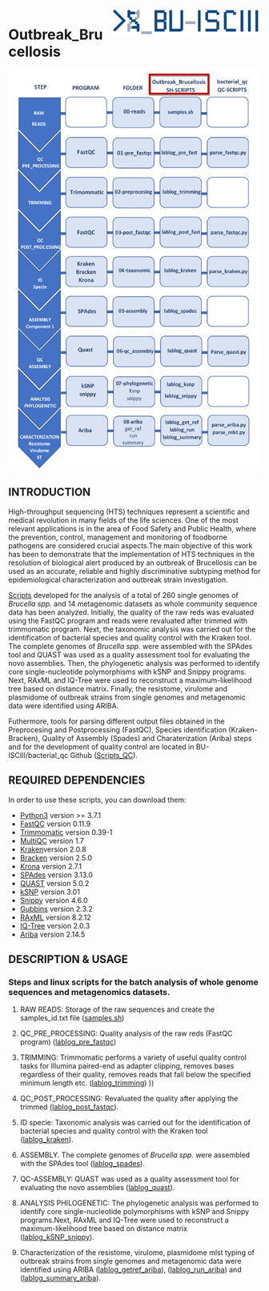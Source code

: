 <img src="images/BU_ISCIII_logo.png" alt="logo" width="300" align="right"/>

# **Outbreak_Brucellosis**

<p align="center">
  <img width="800" height="800" src="https://github.com/sgonzalezbodi/Outbreak_Brucellosis/blob/master/images/Schema_Brucellosis_Ourbreak.png">
</p>

## INTRODUCTION

High-throughput sequencing (HTS) techniques represent a scientific and medical revolution in many fields of the life sciences. One of the most relevant applications is in the area of Food Safety and Public Health, where the prevention, control, management and monitoring of foodborne pathogens are considered crucial aspects.The main objective of this work has been to demonstrate that the implementation of HTS techniques in the resolution of biological alert produced by an outbreak of Brucellosis can be used as an accurate, reliable and highly discriminative subtyping method for epidemiological characterization and outbreak strain investigation. 

[Scripts](https://github.com/BU-ISCIII/bacterial_qc) developed for the analysis of a total of 260 single genomes of *Brucella spp.* and 14 metagenomic datasets as whole community sequence data has been analyzed. Initially, the quality of the raw reds was evaluated using the FastQC program and reads were revaluated after trimmed with trimmomatic program. Next, the taxonomic analysis was carried out for the identification of bacterial species and quality control with the Kraken tool. The complete genomes of *Brucella spp.* were assembled with the SPAdes tool and QUAST was used as a quality assessment tool for evaluating the novo assemblies. Then, the phylogenetic analysis was performed to identify core single-nucleotide polymorphisms with kSNP and Snippy programs. Next, RAxML and IQ-Tree were used to reconstruct a maximum-likelihood tree based on distance matrix. Finally, the resistome, virulome and plasmidome of outbreak strains from single genomes and metagenomic data were identified using ARIBA.

Futhermore, tools for parsing different output files obtained in the Preprocesing and Postprocessing (FastQC), Species identification (Kraken-Bracken), Quality of Assembly (Spades) and Charaterization (Ariba) steps and for the development of quality control are located in BU-ISCIII/bacterial_qc Github ([Scripts_QC](https://github.com/BU-ISCIII/bacterial_qc/tree/develop)). 

## REQUIRED DEPENDENCIES

In order to use these scripts, you can download them: 

* [Python3](https://www.python.org) version >= 3.7.1
* [FastQC](https://www.bioinformatics.babraham.ac.uk/projects/download.html) version 0.11.9
* [Trimmomatic](http://www.usadellab.org/cms/index.php?page=trimmomatic) version 0.39-1
* [MultiQC](https://github.com/ewels/MultiQC) version 1.7
* [Kraken](https://ccb.jhu.edu/software/kraken2/)version 2.0.8
* [Bracken](https://ccb.jhu.edu/software/bracken/) version 2.5.0
* [Krona](https://github.com/marbl/Krona/wiki) version 2.7.1  
* [SPAdes](https://cab.spbu.ru/software/spades/) version 3.13.0 
* [QUAST](http://bioinf.spbau.ru/quast) version 5.0.2  
* [kSNP](http://gensoft.pasteur.fr/docs/kSNP3/01/kSNP3.01%20User%20Guide%20.pdf) version 3.01 
* [Snippy](https://github.com/tseemann/snippy) version 4.6.0
* [Gubbins](https://github.com/sanger-pathogens/gubbins) version 2.3.2  
* [RAxML](https://cme.h-its.org/exelixis/resource/download/NewManual.pdf) version 8.2.12
* [IQ-Tree](http://www.iqtree.org/) version 2.0.3
* [Ariba](https://github.com/sanger-pathogens/ariba) version 2.14.5  


## DESCRIPTION & USAGE

### Steps and  linux scripts for the batch analysis of whole genome sequences and metagenomics datasets.

1. RAW READS: Storage of the raw sequences and create the samples_id.txt file ([samples.sh](https://github.com/sgonzalezbodi/Outbreak_Brucellosis/blob/master/samples.sh))

2. QC_PRE_PROCESSING: Quality analysis of the raw reds (FastQC program) ([lablog_pre_fastqc](https://github.com/sgonzalezbodi/Outbreak_Brucellosis/blob/master/lablog_pre_fastqc))

3. TRIMMING: Trimmomatic performs a variety of useful quality control tasks for Illumina paired-end as adapter clipping, removes bases regardless of their quality, removes reads that fall below the specified minimum length etc. ([lablog_trimming](https://github.com/sgonzalezbodi/Outbreak_Brucellosis/blob/master/lablog_trimming))
))
4. QC_POST_PROCESSING:  Revaluated the quality after applying the trimmed ([lablog_post_fastqc](https://github.com/sgonzalezbodi/Outbreak_Brucellosis/blob/master/lablog_post_fastqc)).

5. ID specie: Taxonomic analysis was carried out for the identification of bacterial species and quality control with the Kraken tool ([lablog_kraken](https://github.com/sgonzalezbodi/Outbreak_Brucellosis/blob/master/lablog_kraken)).

6. ASSEMBLY. The complete genomes of *Brucella spp.* were assembled with the SPAdes tool ([lablog_spades](https://github.com/sgonzalezbodi/Outbreak_Brucellosis/blob/master/lablog_spades)).

6. QC-ASSEMBLY: QUAST was used as a quality assessment tool for evaluating the novo assemblies ([lablog_quast](https://github.com/sgonzalezbodi/Outbreak_Brucellosis/blob/master/lablog_quast)).

7. ANALYSIS PHILOGENETIC: The phylogenetic analysis was performed to identify core single-nucleotide polymorphisms with kSNP and Snippy programs.Next, RAxML and IQ-Tree were used to reconstruct a maximum-likelihood tree based on distance matrix ([lablog_kSNP_snippy](https://github.com/sgonzalezbodi/Outbreak_Brucellosis/blob/master/lablog_kSNP_snippy)).

8. Characterization of the resistome, virulome, plasmidome mlst typing of outbreak strains from single genomes and metagenomic data were identified using ARIBA ([lablog_getref_ariba](https://github.com/sgonzalezbodi/Outbreak_Brucellosis/blob/master/lablog_getref_ariba)), ([lablog_run_ariba](https://github.com/sgonzalezbodi/Outbreak_Brucellosis/blob/master/lablog_run_ariba)) and ([lablog_summary_ariba](https://github.com/sgonzalezbodi/Outbreak_Brucellosis/blob/master/lablog_summary_ariba)).
